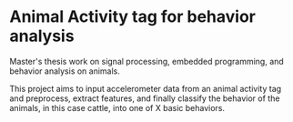 # Animal Activity tag for behavior analysis
Master's thesis work on signal processing, embedded programming, and behavior analysis on animals.

This project aims to input accelerometer data from an animal activity tag and preprocess, extract features, and finally classify the behavior of the animals, in this case cattle, into one of X basic behaviors. 
